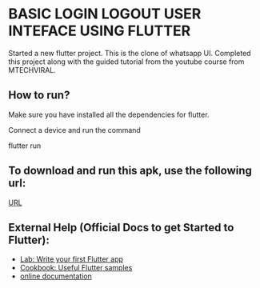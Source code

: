 # BASIC LOGIN LOGOUT USER INTEFACE USING FLUTTER

Started a new flutter project. 
This is the clone of whatsapp UI. 
Completed this project along with the guided tutorial from the youtube course from MTECHVIRAL.
## How to run?

Make sure you have installed all the dependencies for flutter.

Connect a device and run the command

flutter run

## To download and run this apk, use the following url:
[URL](https://tinyurl.com/y94wg9nr)
## External Help (Official Docs to get Started to Flutter):

- [Lab: Write your first Flutter app](https://flutter.dev/docs/get-started/codelab)
- [Cookbook: Useful Flutter samples](https://flutter.dev/docs/cookbook)
- [online documentation](https://flutter.dev/docs)